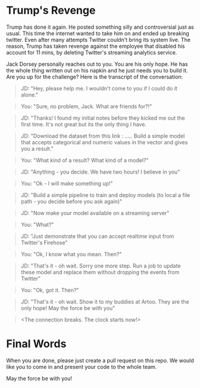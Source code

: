 # Trump's Revenge

Trump has done it again. He posted something silly and controversial just as usual. This time the internet wanted to take him on and ended up breaking twitter. Even after many attempts Twitter couldn't bring its system live. The reason, Trump has taken revenge against the employee that disabled his account for 11 mins, by deleting Twitter's streaming analytics service.

Jack Dorsey personally reaches out to you. You are his only hope. He has the whole thing written out on his napkin and he just needs you to build it. Are you up for the challenge? Here is the transcript of the conversation:

> JD: "Hey, please help me. I wouldn't come to you if I could do it alone."

> You: "Sure, no problem, Jack. What are friends for?!"

> JD: "Thanks! I found my initial notes before they kicked me out the first time. It's not great but its the only thing I have.

> JD: "Download the dataset from this link : ..... Build a simple model that accepts categorical and numeric values in the vector and gives you a result."

> You: "What kind of a result? What kind of a model?" 

> JD: "Anything - you decide. We have two hours! I believe in you"

> You: "Ok - I will make something up!"

> JD: "Build a simple pipeline to train and deploy models (to local a file path - you decide before you ask again)" 

> JD: "Now make your model available on a streaming server"

> You: "What?"

> JD: "Just demonstrate that you can accept realtime input from Twitter's Firehose"

> You: "Ok, I know what you mean. Then?"

> JD: "That's it - oh wait. Sorry one more step. Run a job to update these model and replace them without dropping the events from Twitter"

> You: "Ok, got it. Then?"

> JD: "That's it - oh wait. Show it to my buddies at Artoo. They are the only hope! May the force be with you"

> <The connection breaks. The clock starts now!>

# Final Words

When you are done, please just create a pull request on this repo. We would like you to come in and present your code to the whole team.

May the force be with you!
